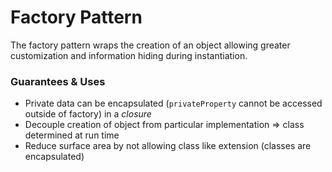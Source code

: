 # Factory Pattern

The factory pattern wraps the creation of an object allowing greater customization and information hiding during instantiation.

### Guarantees & Uses

- Private data can be encapsulated (`privateProperty` cannot be accessed outside of factory) in a *closure*
- Decouple creation of object from particular implementation ⇒ class determined at run time
- Reduce surface area by not allowing class like extension (classes are encapsulated)
